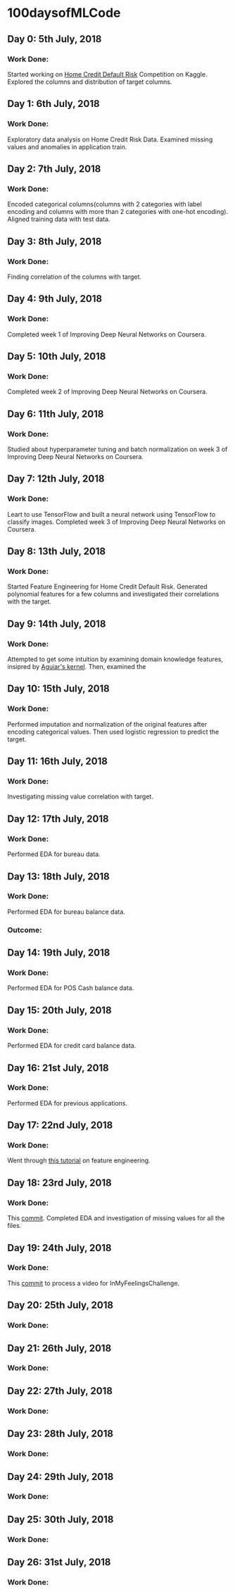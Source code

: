 # 100daysofMLCode

## Day 0: 5th July, 2018
### Work Done: 
Started working on <a href=https://www.kaggle.com/c/home-credit-default-risk/>Home Credit Default Risk</a> Competition on Kaggle. Explored the columns and distribution of target columns.

## Day 1: 6th July, 2018
### Work Done: 
Exploratory data analysis on Home Credit Risk Data. Examined missing values and anomalies in application train.

## Day 2: 7th July, 2018
### Work Done:
Encoded categorical columns(columns with 2 categories with label encoding and columns with more than 2 categories with one-hot encoding). Aligned training data with test data.

## Day 3: 8th July, 2018
### Work Done: 
Finding correlation of the columns with target.

## Day 4: 9th July, 2018
### Work Done: 
Completed week 1 of Improving Deep Neural Networks on Coursera.

## Day 5: 10th July, 2018
### Work Done: 
Completed week 2 of Improving Deep Neural Networks on Coursera.

## Day 6: 11th July, 2018
### Work Done: 
Studied about hyperparameter tuning and batch normalization on week 3 of Improving Deep Neural Networks on Coursera.

## Day 7: 12th July, 2018
### Work Done: 
Leart to use TensorFlow and built a neural network using TensorFlow to classify images. Completed week 3 of Improving Deep Neural Networks on Coursera.

## Day 8: 13th July, 2018
### Work Done: 
Started Feature Engineering for Home Credit Default Risk. Generated polynomial features for a few columns and investigated their correlations with the target. 

## Day 9: 14th July, 2018
### Work Done: 
Attempted to get some intuition by examining domain knowledge features, insipred by <a href=https://www.kaggle.com/jsaguiar/updated-0-792-lb-lightgbm-with-simple-features>Aguiar's kernel</a>. Then, examined the 

## Day 10: 15th July, 2018
### Work Done: 
Performed imputation and normalization of the original features after encoding categorical values. Then used logistic regression to predict the target.

## Day 11: 16th July, 2018
### Work Done: 
Investigating missing value correlation with target.

## Day 12: 17th July, 2018
### Work Done: 
Performed EDA for bureau data.

## Day 13: 18th July, 2018
### Work Done: 
Performed EDA for bureau balance data.

### Outcome:

## Day 14: 19th July, 2018
### Work Done: 
Performed EDA for POS Cash balance data.

## Day 15: 20th July, 2018
### Work Done: 
Performed EDA for credit card balance data.

## Day 16: 21st July, 2018
### Work Done: 
Performed EDA for previous applications.

## Day 17: 22nd July, 2018
### Work Done: 
Went through <a href=https://www.datacamp.com/community/tutorials/feature-engineering-kaggle>this tutorial</a> on feature engineering.

## Day 18: 23rd July, 2018
### Work Done: 
This <a href=https://github.com/nova-009/Home-Credit-Default-Risk/commit/206a3165efb44f58ecf5fb836252d55d4796e00c>commit</a>. Completed EDA and investigation of missing values for all the files.

## Day 19: 24th July, 2018
### Work Done: 
This <a href=https://github.com/nova-009/InMyFeelingsChallenge/commit/90d1e7a071c767f3fee9af7558a62b92d2c2a8aa>commit</a> to process a video for InMyFeelingsChallenge.

## Day 20: 25th July, 2018
### Work Done: 

## Day 21: 26th July, 2018
### Work Done: 

## Day 22: 27th July, 2018
### Work Done: 

## Day 23: 28th July, 2018
### Work Done: 

## Day 24: 29th July, 2018
### Work Done: 

## Day 25: 30th July, 2018
### Work Done: 

## Day 26: 31st July, 2018
### Work Done: 
